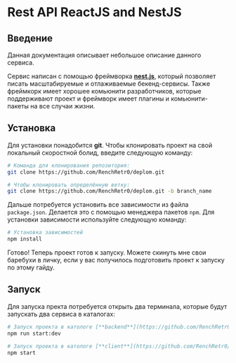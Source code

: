 # Rest API ReactJS and NestJS

## Введение

Данная документация описывает небольшое описание данного сервиса.

Сервис написан с помощью фреймворка [**nest.js**](https://nestjs.com), который позволяет писать масштабируемые и отлаживаемые бекенд-сервисы. Также фреймкорк имеет хорошее комьюнити разработчиков, которые поддерживают проект и фреймворк имеет плагины и комьюнити-пакеты на все случаи жизни.

## Установка

Для установки понадобится **git**. Чтобы клонировать проект на свой локальный скоростной болид, введите следующую команду:

```sh
# Команда для клонирования репозитория:
git clone https://github.com/RenchRetr0/deplom.git

# Чтобы клонировать определённую ветку:
git clone https://github.com/RenchRetr0/deplom.git -b branch_name
```

Дальше потребуется установить все зависимости из файла `package.json`. Делается это с помощью менеджера пакетов `npm`. Для установки зависимости используйте следующую команду:

```sh
# Установка зависимостей
npm install
```

Готово! Теперь проект готов к запуску. Можете скинуть мне свои баребухи в личку, если у вас получилось подготовить проект к запуску по этому гайду.

## Запуск

Для запуска пректа потребуется открыть два терминала, которые будут запускать два сервиса в каталогах:
```sh
# Запуск проекта в катологе [**backend**](https://github.com/RenchRetr0/deplom/tree/feature/registration/backend):
npm run start:dev

# Запуск проекта в катологе [**client**](https://github.com/RenchRetr0/deplom/tree/feature/registration/client):
npm start
```

